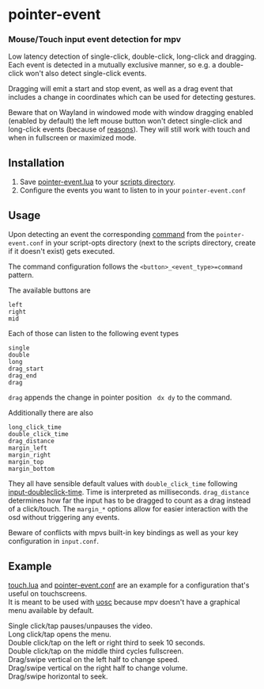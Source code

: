 # pointer-event

### Mouse/Touch input event detection for mpv

Low latency detection of single-click, double-click, long-click and dragging.  
Each event is detected in a mutually exclusive manner, so e.g. a double-click won't also detect single-click events.

Dragging will emit a start and stop event, as well as a drag event that includes a change in coordinates which can be used for detecting gestures.

Beware that on Wayland in windowed mode with window dragging enabled (enabled by default) the left mouse button won't detect single-click and long-click events (because of [reasons](https://github.com/mpv-player/mpv/issues/9771#issuecomment-1272605271)). They will still work with touch and when in fullscreen or maximized mode.

## Installation

1. Save [pointer-event.lua](https://github.com/christoph-heinrich/mpv-pointer-event/raw/master/pointer-event.lua) to your [scripts directory](https://mpv.io/manual/stable/#script-location).
2. Configure the events you want to listen to in your `pointer-event.conf`

## Usage

Upon detecting an event the corresponding [command](https://mpv.io/manual/master/#list-of-input-commands) from the `pointer-event.conf` in your script-opts directory (next to the scripts directory, create if it doesn't exist) gets executed.

The command configuration follows the `<button>_<event_type>=command` pattern.

The available buttons are
```
left
right
mid
```

Each of those can listen to the following event types
```
single
double
long
drag_start
drag_end
drag
```

`drag` appends the change in pointer position ` dx dy` to the command.

Additionally there are also
```
long_click_time
double_click_time
drag_distance
margin_left
margin_right
margin_top
margin_bottom
```

They all have sensible default values with `double_click_time` following [input-doubleclick-time](https://mpv.io/manual/master/#options-input-doubleclick-time). Time is interpreted as milliseconds.
`drag_distance` determines how far the input has to be dragged to count as a drag instead of a click/touch.
The `margin_*` options allow for easier interaction with the osd without triggering any events.

Beware of conflicts with mpvs built-in key bindings as well as your key configuration in `input.conf`.

## Example

[touch.lua](https://github.com/christoph-heinrich/mpv-pointer-event/raw/master/example/scripts/touch.lua) and [pointer-event.conf](https://github.com/christoph-heinrich/mpv-pointer-event/raw/master/example/script-opts/pointer-event.conf) are an example for a configuration that's useful on touchscreens.  
It is meant to be used with [uosc](https://github.com/tomasklaen/uosc) because mpv doesn't have a graphical menu available by default.

Single click/tap pauses/unpauses the video.  
Long click/tap opens the menu.  
Double click/tap on the left or right third to seek 10 seconds.  
Double click/tap on the middle third cycles fullscreen.  
Drag/swipe vertical on the left half to change speed.  
Drag/swipe vertical on the right half to change volume.  
Drag/swipe horizontal to seek.  
